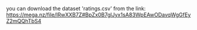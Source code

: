 you can download the dataset 'ratings.csv' from the link:
https://mega.nz/file/lRwXXB7Z#BpZx0B7glJyx1sA83WpEAwODavqWgGfEyZ2mQQhTbS4
